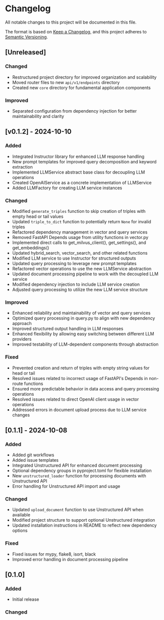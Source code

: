 # Changelog

All notable changes to this project will be documented in this file.

The format is based on [Keep a Changelog](https://keepachangelog.com/en/1.1.0/),
and this project adheres to [Semantic Versioning](https://semver.org/spec/v2.0.0.html).

## [Unreleased]

### Changed

- Restructured project directory for improved organization and scalability
- Moved router files to new `api/v1/endpoints` directory
- Created new `core` directory for fundamental application components

### Improved

- Separated configuration from dependency injection for better maintainability and clarity


## [v0.1.2] - 2024-10-10

### Added

- Integrated Instructor library for enhanced LLM response handling
- New prompt templates for improved query decomposition and keyword extraction
- Implemented LLMService abstract base class for decoupling LLM operations
- Created OpenAIService as a concrete implementation of LLMService
- Added LLMFactory for creating LLM service instances

### Changed

- Modified `generate_triples` function to skip creation of triples with empty head or tail values
- Updated `triple_to_dict` function to potentially return `None` for invalid triples
- Refactored dependency management in vector and query services
- Removed FastAPI Depends usage from utility functions in vector.py
- Implemented direct calls to get_milvus_client(), get_settings(), and get_embeddings()
- Updated hybrid_search, vector_search, and other related functions
- Modified LLM service to use Instructor for structured outputs
- Updated query processing to leverage new prompt templates
- Refactored vector operations to use the new LLMService abstraction
- Updated document processing pipeline to work with the decoupled LLM service
- Modified dependency injection to include LLM service creation
- Adjusted query processing to utilize the new LLM service structure

### Improved

- Enhanced reliability and maintainability of vector and query services
- Optimized query processing in query.py to align with new dependency approach
- Improved structured output handling in LLM responses
- Enhanced flexibility by allowing easy switching between different LLM providers
- Improved testability of LLM-dependent components through abstraction

### Fixed

- Prevented creation and return of triples with empty string values for head or tail
- Resolved issues related to incorrect usage of FastAPI's Depends in non-route functions
- Ensured more predictable behavior in data access and query processing operations
- Resolved issues related to direct OpenAI client usage in vector operations
- Addressed errors in document upload process due to LLM service changes

## [0.1.1] - 2024-10-08

### Added

- Added git workflows
- Added issue templates
- Integrated Unstructured API for enhanced document processing
- Optional dependency groups in pyproject.toml for flexible installation
- New `unstructured_loader` function for processing documents with Unstructured API
- Error handling for Unstructured API import and usage


### Changed

- Updated `upload_document` function to use Unstructured API when available
- Modified project structure to support optional Unstructured integration
- Updated installation instructions in README to reflect new dependency options


### Fixed

- Fixed issues for mypy, flake8, isort, black
- Improved error handling in document processing pipeline

## [0.1.0]

### Added

- Initial release

### Changed
